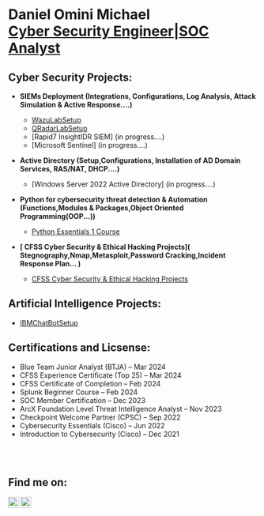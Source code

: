 <h1>Daniel Omini Michael <br/> <a href="www.linkedin.com/in/daniel-michael-912926242">Cyber Security Engineer|SOC Analyst</a>

<h2>Cyber Security Projects:</h2>

- <b>SIEMs Deployment (Integrations, Configurations, Log Analysis, Attack Simulation & Active Response....)</b>
  - [WazuLabSetup](https://github.com/dmike360/WazuhLabSetup) 
  - [QRadarLabSetup](https://github.com/dmike360/QRadarLabSetup/blob/main/README.md) 
  - [Rapid7 InsightIDR SIEM] (in progress....)
  - [Microsoft Sentinel] (in progress....)
 

- <b>Active Directory (Setup,Configurations, Installation of AD Domain Services, RAS/NAT, DHCP....)</b>
  - [Windows Server 2022 Active Directory] (in progress....)
 
     
- <b>Python for cybersecurity threat detection & Automation (Functions,Modules & Packages,Object Oriented Programming(OOP...))</b>
  - [Python Essentials 1 Course](https://www.netacad.com/courses/python-essentials-1?courseLang=en-US)

- <b>[ CFSS Cyber Security & Ethical Hacking Projects]( Stegnography,Nmap,Metasploit,Password Cracking,Incident Response Plan... )</b>
   - [CFSS Cyber Security & Ethical Hacking Projects](https://drive.google.com/file/d/1ruC6Za3evOu3PHI3nU1Zp_QmnLYG92_C/view?usp=sharing) 
 


<h2> Artificial Intelligence Projects:</h2>

  - [IBMChatBotSetup](https://github.com/dmike360/IBMChatBotSetup/blob/main/README.md)


<h2>Certifications and Licsense:</h2>

- Blue Team Junior Analyst (BTJA) – Mar 2024 
- CFSS Experience Certificate (Top 25) – Mar 2024 
- CFSS Certificate of Completion – Feb 2024 
- Splunk Beginner Course – Feb 2024 
- SOC Member Certification – Dec 2023 
- ArcX Foundation Level Threat Intelligence Analyst – Nov 2023 
- Checkpoint Welcome Partner (CPSC) – Sep 2022 
- Cybersecurity Essentials (Cisco) – Jun 2022 
- Introduction to Cybersecurity (Cisco) – Dec 2021 

    
<br></br>

<h2>Find me on:</h2>

[<img align="left" alt="Ebenezer_A_U | Twitter" width="22px" src="https://cdn.jsdelivr.net/npm/simple-icons@v3/icons/twitter.svg" />][twitter]
[<img align="left" alt="Ebenezer-Aibor| LinkedIn" width="22px" src="https://cdn.jsdelivr.net/npm/simple-icons@v3/icons/linkedin.svg" />][linkedin]

[twitter]: https://x.com/danielm84547655?s=21
[linkedin]:http://linkedin.com/in/daniel-michael-912926242
